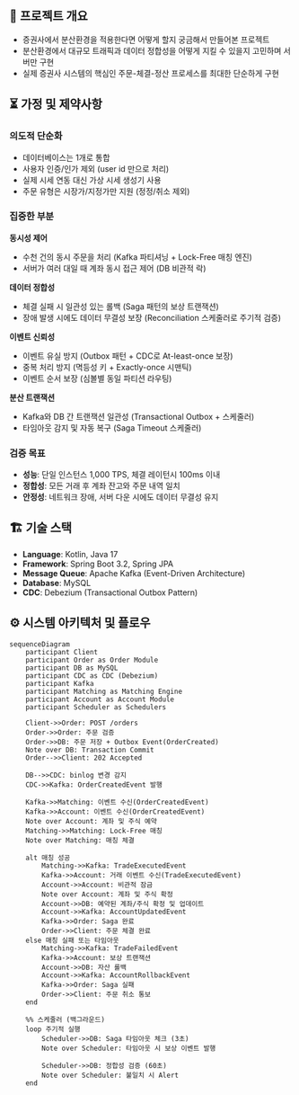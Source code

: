 ## 📌 프로젝트 개요

- 증권사에서 분산환경을 적용한다면 어떻게 할지 궁금해서 만들어본 프로젝트
- 분산환경에서 대규모 트래픽과 데이터 정합성을 어떻게 지킬 수 있을지 고민하며 서버만 구현
- 실제 증권사 시스템의 핵심인 주문-체결-정산 프로세스를 최대한 단순하게 구현

## ⏳ 가정 및 제약사항

### 의도적 단순화
- 데이터베이스는 1개로 통합
- 사용자 인증/인가 제외 (user id 만으로 처리)
- 실제 시세 연동 대신 가상 시세 생성기 사용
- 주문 유형은 시장가/지정가만 지원 (정정/취소 제외)

### 집중한 부분
**동시성 제어**
- 수천 건의 동시 주문을 처리 (Kafka 파티셔닝 + Lock-Free 매칭 엔진)
- 서버가 여러 대일 때 계좌 동시 접근 제어 (DB 비관적 락)

**데이터 정합성**
- 체결 실패 시 일관성 있는 롤백 (Saga 패턴의 보상 트랜잭션)
- 장애 발생 시에도 데이터 무결성 보장 (Reconciliation 스케줄러로 주기적 검증)

**이벤트 신뢰성**
- 이벤트 유실 방지 (Outbox 패턴 + CDC로 At-least-once 보장)
- 중복 처리 방지 (멱등성 키 + Exactly-once 시맨틱)
- 이벤트 순서 보장 (심볼별 동일 파티션 라우팅)

**분산 트랜잭션**
- Kafka와 DB 간 트랜잭션 일관성 (Transactional Outbox + 스케줄러)
- 타임아웃 감지 및 자동 복구 (Saga Timeout 스케줄러)

### 검증 목표
- **성능**: 단일 인스턴스 1,000 TPS, 체결 레이턴시 100ms 이내
- **정합성**: 모든 거래 후 계좌 잔고와 주문 내역 일치
- **안정성**: 네트워크 장애, 서버 다운 시에도 데이터 무결성 유지

## 🏗️ 기술 스택
- **Language**: Kotlin, Java 17
- **Framework**: Spring Boot 3.2, Spring JPA
- **Message Queue**: Apache Kafka (Event-Driven Architecture)
- **Database**: MySQL
- **CDC**: Debezium (Transactional Outbox Pattern)

## ⚙️ 시스템 아키텍처 및 플로우

```mermaid
sequenceDiagram
    participant Client
    participant Order as Order Module
    participant DB as MySQL
    participant CDC as CDC (Debezium)
    participant Kafka
    participant Matching as Matching Engine
    participant Account as Account Module
    participant Scheduler as Schedulers
    
    Client->>Order: POST /orders
    Order->>Order: 주문 검증
    Order->>DB: 주문 저장 + Outbox Event(OrderCreated)
    Note over DB: Transaction Commit
    Order-->>Client: 202 Accepted
    
    DB-->>CDC: binlog 변경 감지
    CDC->>Kafka: OrderCreatedEvent 발행
    
    Kafka->>Matching: 이벤트 수신(OrderCreatedEvent)
    Kafka->>Account: 이벤트 수신(OrderCreatedEvent)
    Note over Account: 계좌 및 주식 예약
    Matching->>Matching: Lock-Free 매칭
    Note over Matching: 매칭 체결
    
    alt 매칭 성공
        Matching->>Kafka: TradeExecutedEvent
        Kafka->>Account: 거래 이벤트 수신(TradeExecutedEvent)
        Account->>Account: 비관적 잠금
        Note over Account: 계좌 및 주식 확정
        Account->>DB: 예약된 계좌/주식 확정 및 업데이트
        Account->>Kafka: AccountUpdatedEvent
        Kafka->>Order: Saga 완료
        Order->>Client: 주문 체결 완료
    else 매칭 실패 또는 타임아웃
        Matching->>Kafka: TradeFailedEvent
        Kafka->>Account: 보상 트랜잭션
        Account->>DB: 자산 롤백
        Account->>Kafka: AccountRollbackEvent
        Kafka->>Order: Saga 실패
        Order->>Client: 주문 취소 통보
    end
    
    %% 스케줄러 (백그라운드)
    loop 주기적 실행
        Scheduler->>DB: Saga 타임아웃 체크 (3초)
        Note over Scheduler: 타임아웃 시 보상 이벤트 발행
        
        Scheduler->>DB: 정합성 검증 (60초)
        Note over Scheduler: 불일치 시 Alert
    end
```
